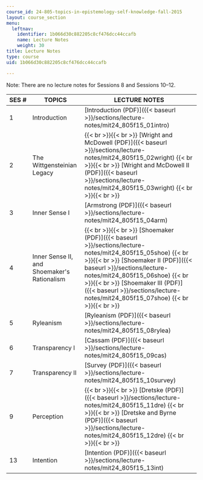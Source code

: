 ```yaml
---
course_id: 24-805-topics-in-epistemology-self-knowledge-fall-2015
layout: course_section
menu:
  leftnav:
    identifier: 1b066d30c882205c8cf476dcc44ccafb
    name: Lecture Notes
    weight: 30
title: Lecture Notes
type: course
uid: 1b066d30c882205c8cf476dcc44ccafb

---
```


Note: There are no lecture notes for Sessions 8 and Sessions 10–12.

| SES # | TOPICS | LECTURE NOTES |
| --- | --- | --- |
| 1 | Introduction | [Introduction (PDF)]({{< baseurl >}}/sections/lecture-notes/mit24_805f15_01intro) |
| 2 | The Wittgensteinian Legacy |  {{< br >}}{{< br >}} [Wright and McDowell (PDF)]({{< baseurl >}}/sections/lecture-notes/mit24_805f15_02wright) {{< br >}}{{< br >}} [Wright and McDowell II (PDF)]({{< baseurl >}}/sections/lecture-notes/mit24_805f15_03wright) {{< br >}}{{< br >}}  |
| 3 | Inner Sense I | [Armstrong (PDF)]({{< baseurl >}}/sections/lecture-notes/mit24_805f15_04arm) |
| 4 | Inner Sense II, and Shoemaker's Rationalism |  {{< br >}}{{< br >}} [Shoemaker (PDF)]({{< baseurl >}}/sections/lecture-notes/mit24_805f15_05shoe) {{< br >}}{{< br >}} [Shoemaker II (PDF)]({{< baseurl >}}/sections/lecture-notes/mit24_805f15_06shoe) {{< br >}}{{< br >}} [Shoemaker III (PDF)]({{< baseurl >}}/sections/lecture-notes/mit24_805f15_07shoe) {{< br >}}{{< br >}}  |
| 5 | Ryleanism | [Ryleanism (PDF)]({{< baseurl >}}/sections/lecture-notes/mit24_805f15_08rylea) |
| 6 | Transparency I | [Cassam (PDF)]({{< baseurl >}}/sections/lecture-notes/mit24_805f15_09cas) |
| 7 | Transparency II | [Survey (PDF)]({{< baseurl >}}/sections/lecture-notes/mit24_805f15_10survey) |
| 9 | Perception |  {{< br >}}{{< br >}} [Dretske (PDF)]({{< baseurl >}}/sections/lecture-notes/mit24_805f15_11dre) {{< br >}}{{< br >}} [Dretske and Byrne (PDF)]({{< baseurl >}}/sections/lecture-notes/mit24_805f15_12dre) {{< br >}}{{< br >}}  |
| 13 | Intention | [Intention (PDF)]({{< baseurl >}}/sections/lecture-notes/mit24_805f15_13int)